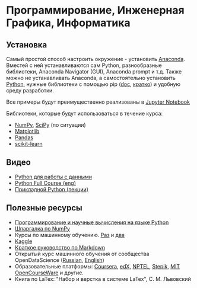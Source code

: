 # Программирование, Инженерная Графика, Информатика
## Установка
Самый простой способ настроить окружение - установить [Anaconda](https://www.anaconda.com/products/individual-d). Вместей с ней устанавливаются сам Python, разнообразные библиотеки, Anaconda Navigator (GUI), Anaconda prompt и т.д. Также можно не устанавливать Anaconda, а самостоятельно установить [Python](https://www.python.org/downloads/), нужные библиотеки с помощью pip ([doc](https://docs.python.org/3/installing/index.html), [кратко](https://pythonworld.ru/osnovy/pip.html)) и удобную среду разработки.

Все примеры будут преимущественно реализованы в [Jupyter Notebook](https://jupyter.org/)

Библиотеки, которые будут использоваться в течение курса:
- [NumPy](https://numpy.org/), [SciPy](https://scipy.org/) (по ситуации)
- [Matplotlib](https://matplotlib.org/)
- [Pandas](https://pandas.pydata.org/)
- [scikit-learn](https://scikit-learn.org/stable/)
## Видео
- [Python для работы с данными](https://youtube.com/playlist?list=PLBRXq5LaddfxQFjzuq5QC05q1ZheGMQo1) 
- [Python Full Course (eng)](https://www.youtube.com/watch?v=XKHEtdqhLK8)
- [Прикладной Python (лекции)](https://www.youtube.com/playlist?list=PLrCZzMib1e9qM62lMXC90SiFy7-1-kAPJ)

## Полезные ресурсы
- [Программирование и научные вычисления на языке Python](https://ru.wikiversity.org/wiki/%D0%9F%D1%80%D0%BE%D0%B3%D1%80%D0%B0%D0%BC%D0%BC%D0%B8%D1%80%D0%BE%D0%B2%D0%B0%D0%BD%D0%B8%D0%B5_%D0%B8_%D0%BD%D0%B0%D1%83%D1%87%D0%BD%D1%8B%D0%B5_%D0%B2%D1%8B%D1%87%D0%B8%D1%81%D0%BB%D0%B5%D0%BD%D0%B8%D1%8F_%D0%BD%D0%B0_%D1%8F%D0%B7%D1%8B%D0%BA%D0%B5_Python)
- [Шпаргалка по NumPy](https://s3.amazonaws.com/assets.datacamp.com/blog_assets/Numpy_Python_Cheat_Sheet.pdf)
- Курсы по машинному обучению. [Раз](https://github.com/esokolov/ml-course-hse) и [два](https://github.com/girafe-ai/ml-mipt)
- [Kaggle](https://www.kaggle.com/)
- [Краткое руководство по Markdown](https://paulradzkov.com/2014/markdown_cheatsheet/)
- Открытый курс машинного обучения от сообщества OpenDataScience ([Russian](https://habr.com/ru/company/ods/blog/322626/), [English](https://mlcourse.ai/))
- Образовательные платформы: [Coursera](https://www.coursera.org/), [edX](https://www.edx.org/), [NPTEL](https://nptel.ac.in/), [Stepik](https://stepik.org/catalog), [MIT OpenCourseWare](https://ocw.mit.edu/courses/audio-video-courses/) и другие.
- Книга по LaTex: "Набор и верстка в системе LaTex", С. М. Львовский
